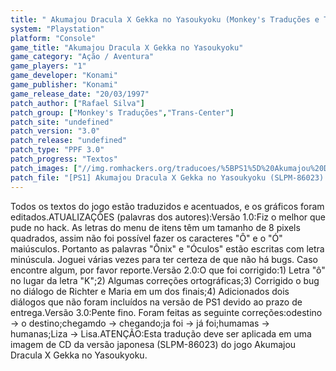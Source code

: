 ```yaml
---
title: " Akumajou Dracula X Gekka no Yasoukyoku (Monkey's Traduções e Trans-Center)"
system: "Playstation"
platform: "Console"
game_title: "Akumajou Dracula X Gekka no Yasoukyoku"
game_category: "Ação / Aventura"
game_players: "1"
game_developer: "Konami"
game_publisher: "Konami"
game_release_date: "20/03/1997"
patch_author: ["Rafael Silva"]
patch_group: ["Monkey's Traduções","Trans-Center"]
patch_site: "undefined"
patch_version: "3.0"
patch_release: "undefined"
patch_type: "PPF 3.0"
patch_progress: "Textos"
patch_images: ["//img.romhackers.org/traducoes/%5BPS1%5D%20Akumajou%20Dracula%20X%20Gekka%20no%20Yasoukyoku%20-%20Monkey's%20Tradu%C3%A7%C3%B5es%20e%20Trans-Center%20-%201.jpg","//img.romhackers.org/traducoes/%5BPS1%5D%20Akumajou%20Dracula%20X%20Gekka%20no%20Yasoukyoku%20-%20Monkey's%20Tradu%C3%A7%C3%B5es%20e%20Trans-Center%20-%202.jpg","//img.romhackers.org/traducoes/%5BPS1%5D%20Akumajou%20Dracula%20X%20Gekka%20no%20Yasoukyoku%20-%20Monkey's%20Tradu%C3%A7%C3%B5es%20e%20Trans-Center%20-%203.jpg"]
patch_file: "[PS1] Akumajou Dracula X Gekka no Yasoukyoku (SLPM-86023) [T-BR] [T-Rafael Silva e grande elenco G-Monkey's Traduções e Trans-Center] [V-3.0 P-100% A-2017].7z"
---
```

Todos os textos do jogo estão traduzidos e acentuados, e os gráficos foram editados.ATUALIZAÇÕES (palavras dos autores):Versão 1.0:Fiz o melhor que pude no hack. As letras do menu de itens têm um tamanho de 8 pixels quadrados, assim não foi possível fazer os caracteres "Ô" e o "Ó" maiúsculos. Portanto as palavras "Ônix" e "Óculos" estão escritas com letra minúscula. Joguei várias vezes para ter certeza de que não há bugs. Caso encontre algum, por favor reporte.Versão 2.0:O que foi corrigido:1) Letra "ô" no lugar da letra "K";2) Algumas correções ortográficas;3) Corrigido o bug no diálogo de Richter e Maria em um dos finais;4) Adicionados dois diálogos que não foram incluídos na versão de PS1 devido ao prazo de entrega.Versão 3.0:Pente fino. Foram feitas as seguinte correções:odestino -> o destino;chegamdo -> chegando;ja foi   -> já foi;humamas  -> humanas;Liza -> Lisa.ATENÇÃO:Esta tradução deve ser aplicada em uma imagem de CD da versão japonesa (SLPM-86023) do jogo Akumajou Dracula X Gekka no Yasoukyoku.